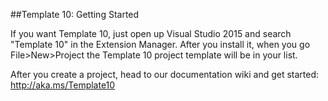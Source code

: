 ##Template 10: Getting Started

If you want Template 10, just open up Visual Studio 2015 and search "Template 10" in the Extension Manager. After you install it, when you go File>New>Project the Template 10 project template will be in your list.

After you create a project, head to our documentation wiki and get started: <http://aka.ms/Template10>
